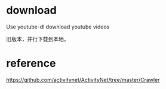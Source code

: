 # download

Use youtube-dl download youtube videos

旧版本，并行下载到本地。

# reference
https://github.com/activitynet/ActivityNet/tree/master/Crawler
